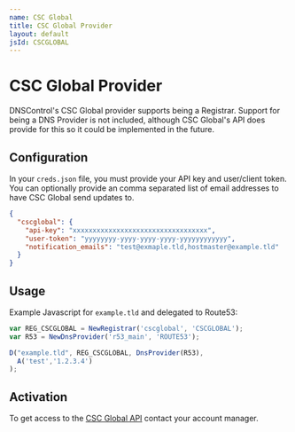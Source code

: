 ```yaml
---
name: CSC Global
title: CSC Global Provider
layout: default
jsId: CSCGLOBAL
---
```

# CSC Global Provider

DNSControl's CSC Global provider supports being a Registrar. Support for being a DNS Provider is not included, although CSC Global's API does provide for this so it could be implemented in the future.

## Configuration
In your `creds.json` file, you must provide your API key and user/client token. You can optionally provide an comma separated list of email addresses to have CSC Global send updates to.

```json
{
  "cscglobal": {
    "api-key": "xxxxxxxxxxxxxxxxxxxxxxxxxxxxxxxxxx",
    "user-token": "yyyyyyyy-yyyy-yyyy-yyyy-yyyyyyyyyyyy",
    "notification_emails": "test@exmaple.tld,hostmaster@example.tld"
  }
}
```

## Usage
Example Javascript for `example.tld` and delegated to Route53:

```js
var REG_CSCGLOBAL = NewRegistrar('cscglobal', 'CSCGLOBAL');
var R53 = NewDnsProvider('r53_main', 'ROUTE53');

D("example.tld", REG_CSCGLOBAL, DnsProvider(R53),
  A('test','1.2.3.4')
);
```

## Activation
To get access to the [CSC Global API](https://www.cscglobal.com/cscglobal/docs/dbs/domainmanager/api-v2/) contact your account manager.
